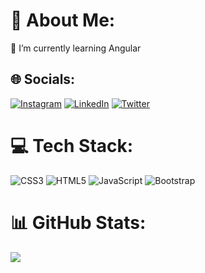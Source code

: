 # 💫 About Me:
🌱 I’m currently learning Angular

## 🌐 Socials:
[![Instagram](https://img.shields.io/badge/Instagram-%23E4405F.svg?logo=Instagram&logoColor=white)](https://instagram.com/gerobocca_) [![LinkedIn](https://img.shields.io/badge/LinkedIn-%230077B5.svg?logo=linkedin&logoColor=white)](https://linkedin.com/in/geronimo-bocca) [![Twitter](https://img.shields.io/badge/Twitter-%231DA1F2.svg?logo=Twitter&logoColor=white)](https://twitter.com/GeronimoBocca) 

# 💻 Tech Stack:
![CSS3](https://img.shields.io/badge/css3-%231572B6.svg?style=for-the-badge&logo=css3&logoColor=white) ![HTML5](https://img.shields.io/badge/html5-%23E34F26.svg?style=for-the-badge&logo=html5&logoColor=white) ![JavaScript](https://img.shields.io/badge/javascript-%23323330.svg?style=for-the-badge&logo=javascript&logoColor=%23F7DF1E) ![Bootstrap](https://img.shields.io/badge/bootstrap-%23563D7C.svg?style=for-the-badge&logo=bootstrap&logoColor=white)
# 📊 GitHub Stats:
![](https://github-readme-stats.vercel.app/api/top-langs/?username=GeronimoBocca&theme=tokyonight&hide_border=false&include_all_commits=false&count_private=false&layout=compact)

